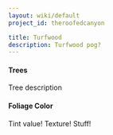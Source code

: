 ```yaml
---
layout: wiki/default
project_id: theroofedcanyon

title: Turfwood
description: Turfwood pog?
---
```


#### Trees
Tree description

#### Foliage Color
Tint value! Texture! Stuff!
